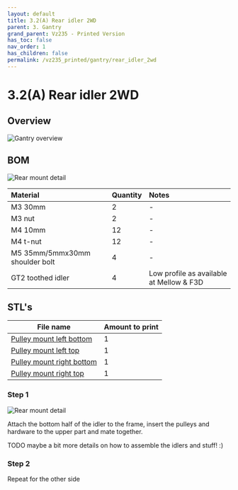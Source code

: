 ```yaml
---
layout: default
title: 3.2(A) Rear idler 2WD
parent: 3. Gantry
grand_parent: Vz235 - Printed Version
has_toc: false
nav_order: 1
has_children: false
permalink: /vz235_printed/gantry/rear_idler_2wd
---
```


# 3.2(A) Rear idler 2WD

## Overview

![Gantry overview](../../assets/images/manual/vz235_printed/gantry/gantry_overview.png)

## BOM

![Rear mount detail](../../assets/images/manual/vz235_printed/gantry/rear_mount_detail.png)

| Material                       | Quantity | Notes                                    |
|:-------------------------------|:---------|:-----------------------------------------|
| M3 30mm                        | 2        | -                                        |
| M3 nut                         | 2        | -                                        |
| M4 10mm                        | 12       | -                                        |
| M4 t-nut                       | 12       | -                                        |
| M5 35mm/5mmx30mm shoulder bolt | 4        | -                                        |
| GT2 toothed idler              | 4        | Low profile as available at Mellow & F3D |

## STL's

| File name | Amount to print |
|-----------|-----------------|
| <a href="https://github.com/VzBoT3D/VzBoT-Vz235/blob/main/Assemblies%20%26%20STL/Frame/Frame%20brace.stl" target="_blank">Pulley mount left bottom</a> | 1 |
| <a href="https://github.com/VzBoT3D/VzBoT-Vz235/blob/main/Assemblies%20%26%20STL/Frame/Frame%20brace.stl" target="_blank">Pulley mount left top</a> | 1 |
| <a href="https://github.com/VzBoT3D/VzBoT-Vz235/blob/main/Assemblies%20%26%20STL/Frame/Frame%20brace.stl" target="_blank">Pulley mount right bottom</a> | 1 |
| <a href="https://github.com/VzBoT3D/VzBoT-Vz235/blob/main/Assemblies%20%26%20STL/Frame/Frame%20brace.stl" target="_blank">Pulley mount right top</a> | 1 |

### Step 1

![Rear mount detail](../../assets/images/manual/vz235_printed/gantry/rear_mount.png)

Attach the bottom half of the idler to the frame, insert the pulleys and hardware to the upper part and mate together.

TODO maybe a bit more details on how to assemble the idlers and stuff! :)

### Step 2

Repeat for the other side
